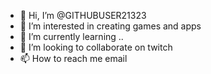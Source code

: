 - 👋 Hi, I’m @GITHUBUSER21323
- 👀 I’m interested in creating games and apps
- 🌱 I’m currently learning ..
- 💞️ I’m looking to collaborate on twitch
- 📫 How to reach me email

<!---
GITHUBUSER21323/GITHUBUSER21323 is a ✨ special ✨ repository because its `README.md` (this file) appears on your GitHub profile.
You can click the Preview link to take a look at your changes.
--->
